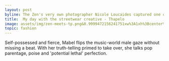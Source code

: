 ```yaml
---
layout: post
byline: The Zen's very own photographer Nicole Loucaides captured one of the last shots of Isaac Chukwumah.
title:  My day with the streetwear creative - Thapelo
image: assets/img/zen-meets-tp.png&0.9999472156241751xw%3A1xh%3Bcenter%2Ccenter&resize=750%3A*&quality=55
topic: fashion
---
```


Self-possessed and fierce, Mabel flips the music-world male gaze without missing a beat. With her truth-telling primed to take over, she talks pop parentage, poise and 'potential lethal' perfection.
